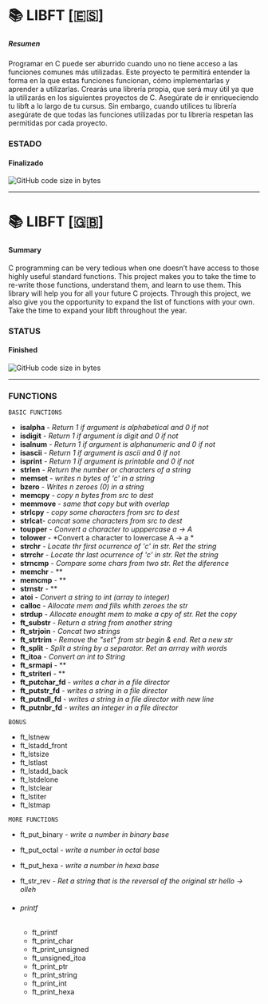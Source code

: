 # :books: LIBFT [:es:]
[result]:100%
##### Resumen
Programar en C puede ser aburrido cuando uno no tiene acceso a las funciones comunes más utilizadas. Este proyecto te permitirá entender la forma en la que estas funciones
funcionan, cómo implementarlas y aprender a utilizarlas. Crearás una librería propia, que
será muy útil ya que la utilizarás en los siguientes proyectos de C.
Asegúrate de ir enriqueciendo tu libft a lo largo de tu cursus. Sin embargo, cuando
utilices tu librería asegúrate de que todas las funciones utilizadas por tu librería respetan
las permitidas por cada proyecto.

### ESTADO
#### Finalizado

![GitHub code size in bytes](https://img.shields.io/badge/RESULTADO-100%25-green)

<hr/>

# :books: LIBFT [:gb:]
#### Summary  
C programming can be very tedious when one doesn’t have access to those highly useful
standard functions. This project makes you to take the time to re-write those functions,
understand them, and learn to use them. This library will help you for all your future C
projects.
Through this project, we also give you the opportunity to expand the list of functions
with your own. Take the time to expand your libft throughout the year.


### STATUS
#### Finished

![GitHub code size in bytes](https://img.shields.io/badge/RESULT-100%25-green)

<hr/>

### FUNCTIONS
```BASIC FUNCTIONS```

- **isalpha** - *Return 1 if argument is alphabetical and 0 if not*
- **isdigit** - *Return 1 if argument is digit and 0 if not*
- **isalnum** - *Return 1 if argument is alphanumeric and 0 if not*
- **isascii** - *Return 1 if argument is ascii and 0 if not*
- **isprint** - *Return 1 if argument is printable and 0 if not*
- **strlen** - *Return the number or characters of a string*
- **memset** - *writes n bytes of 'c' in a string*
- **bzero** - *Writes n zeroes (0) in a string*
- **memcpy** - *copy n bytes from src to dest*
- **memmove** - *same that copy but with overlap*
- **strlcpy** - *copy some characters from src to dest*
- **strlcat**- *concat some characters from src to dest*
- **toupper** - *Convert a character to upppercase a -> A*
- **tolower** - *Convert a character to lowercase A -> a *
- **strchr** - *Locate thr first ocurrence of 'c' in str. Ret the string*
- **strrchr** - *Locate thr last ocurrence of 'c' in str. Ret the string*
- **strncmp** -  *Compare some chars from two str. Ret the diference*
- **memchr** - **
- **memcmp** - **
- **strnstr** - **
- **atoi** - *Convert a string to int (array to integer)*
- **calloc** - *Allocate mem and fills whith zeroes the str*
- **strdup** - *Allocate enought mem to make a cpy of str. Ret the copy*
- **ft_substr** - *Return a string from another string*
- **ft_strjoin** - *Concat two strings*
- **ft_strtrim** - *Remove the "set" from str begin & end. Ret a new str*
- **ft_split** - *Split a string by a separator. Ret an arrray with words*
- **ft_itoa** - *Convert an int to String*
- **ft_srmapi** - **
- **ft_striteri** - **
- **ft_putchar_fd** - *writes a char in a file director*
- **ft_putstr_fd** - *writes a string in a file director*
- **ft_putndl_fd** - *writes a string in a file director with new line*
- **ft_putnbr_fd** - *writes an integer in a file director*
   
```BONUS```
- ft_lstnew
- ft_lstadd_front
- ft_lstsize
- ft_lstlast
- ft_lstadd_back
- ft_lstdelone
- ft_lstclear
- ft_lstiter
- ft_lstmap

```MORE FUNCTIONS```
- ft_put_binary - *write a number in binary base*
- ft_put_octal - *write a number in octal base*
- ft_put_hexa - *write a number in hexa base*
- ft_str_rev - *Ret a string that is the reversal of the original str hello -> olleh*

- ###### printf
	- ft_printf
	- ft_print_char
	- ft_print_unsigned
	- ft_unsigned_itoa
	- ft_print_ptr
	- ft_print_string
	- ft_print_int
	- ft_print_hexa
